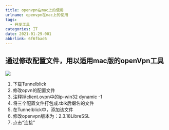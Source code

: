 ```yaml
---
title: openvpn在mac上的使用
urlname: openvpn在mac上的使用
tags:
  - 开发工具
categories: IT
date: 2021-01-29-001
abbrlink: 6f6fbad6
---
```

## 通过修改配置文件，用以适用mac版的openVpn工具
![](/pics/21012902/2021-02-openvpn.png)
<!-- more -->
1. 下载Tunnelblick
2. 修改opvn的配置文件
3. 注释掉client.ovpn中的ip-win32 dynamic -1
4. 将三个配置文件打包成.tblk后缀名的文件
5. 在Tunnelblick中，添加该文件
6. 修改openvpn版本为：2.3.18LibreSSL
7. 点击“连接”
